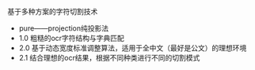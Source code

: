 基于多种方案的字符切割技术
* pure——projection纯投影法
* 1.0 粗糙的ocr字符结构与字典匹配
* 2.0 基于动态宽度标准调整算法，适用于全中文（最好是公文）的理想环境
* 2.1 结合理想的ocr结果，根据不同种类进行不同的切割模式